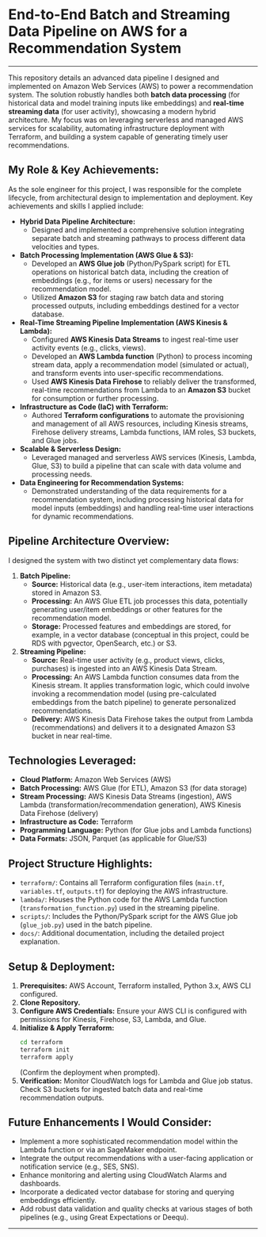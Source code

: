 # End-to-End Batch and Streaming Data Pipeline on AWS for a Recommendation System

---

This repository details an advanced data pipeline I designed and implemented on Amazon Web Services (AWS) to power a recommendation system. The solution robustly handles both **batch data processing** (for historical data and model training inputs like embeddings) and **real-time streaming data** (for user activity), showcasing a modern hybrid architecture. My focus was on leveraging serverless and managed AWS services for scalability, automating infrastructure deployment with Terraform, and building a system capable of generating timely user recommendations.

## My Role & Key Achievements:

As the sole engineer for this project, I was responsible for the complete lifecycle, from architectural design to implementation and deployment. Key achievements and skills I applied include:

* **Hybrid Data Pipeline Architecture:**
    * Designed and implemented a comprehensive solution integrating separate batch and streaming pathways to process different data velocities and types.
* **Batch Processing Implementation (AWS Glue & S3):**
    * Developed an **AWS Glue job** (Python/PySpark script) for ETL operations on historical batch data, including the creation of embeddings (e.g., for items or users) necessary for the recommendation model.
    * Utilized **Amazon S3** for staging raw batch data and storing processed outputs, including embeddings destined for a vector database.
* **Real-Time Streaming Pipeline Implementation (AWS Kinesis & Lambda):**
    * Configured **AWS Kinesis Data Streams** to ingest real-time user activity events (e.g., clicks, views).
    * Developed an **AWS Lambda function** (Python) to process incoming stream data, apply a recommendation model (simulated or actual), and transform events into user-specific recommendations.
    * Used **AWS Kinesis Data Firehose** to reliably deliver the transformed, real-time recommendations from Lambda to an **Amazon S3** bucket for consumption or further processing.
* **Infrastructure as Code (IaC) with Terraform:**
    * Authored **Terraform configurations** to automate the provisioning and management of all AWS resources, including Kinesis streams, Firehose delivery streams, Lambda functions, IAM roles, S3 buckets, and Glue jobs.
* **Scalable & Serverless Design:**
    * Leveraged managed and serverless AWS services (Kinesis, Lambda, Glue, S3) to build a pipeline that can scale with data volume and processing needs.
* **Data Engineering for Recommendation Systems:**
    * Demonstrated understanding of the data requirements for a recommendation system, including processing historical data for model inputs (embeddings) and handling real-time user interactions for dynamic recommendations.

## Pipeline Architecture Overview:

I designed the system with two distinct yet complementary data flows:

1.  **Batch Pipeline:**
    * **Source:** Historical data (e.g., user-item interactions, item metadata) stored in Amazon S3.
    * **Processing:** An AWS Glue ETL job processes this data, potentially generating user/item embeddings or other features for the recommendation model.
    * **Storage:** Processed features and embeddings are stored, for example, in a vector database (conceptual in this project, could be RDS with pgvector, OpenSearch, etc.) or S3.
2.  **Streaming Pipeline:**
    * **Source:** Real-time user activity (e.g., product views, clicks, purchases) is ingested into an AWS Kinesis Data Stream.
    * **Processing:** An AWS Lambda function consumes data from the Kinesis stream. It applies transformation logic, which could involve invoking a recommendation model (using pre-calculated embeddings from the batch pipeline) to generate personalized recommendations.
    * **Delivery:** AWS Kinesis Data Firehose takes the output from Lambda (recommendations) and delivers it to a designated Amazon S3 bucket in near real-time.

## Technologies Leveraged:

* **Cloud Platform:** Amazon Web Services (AWS)
* **Batch Processing:** AWS Glue (for ETL), Amazon S3 (for data storage)
* **Stream Processing:** AWS Kinesis Data Streams (ingestion), AWS Lambda (transformation/recommendation generation), AWS Kinesis Data Firehose (delivery)
* **Infrastructure as Code:** Terraform
* **Programming Language:** Python (for Glue jobs and Lambda functions)
* **Data Formats:** JSON, Parquet (as applicable for Glue/S3)

## Project Structure Highlights:

* `terraform/`: Contains all Terraform configuration files (`main.tf`, `variables.tf`, `outputs.tf`) for deploying the AWS infrastructure.
* `lambda/`: Houses the Python code for the AWS Lambda function (`transformation_function.py`) used in the streaming pipeline.
* `scripts/`: Includes the Python/PySpark script for the AWS Glue job (`glue_job.py`) used in the batch pipeline.
* `docs/`: Additional documentation, including the detailed project explanation.

## Setup & Deployment:

1.  **Prerequisites:** AWS Account, Terraform installed, Python 3.x, AWS CLI configured.
2.  **Clone Repository.**
3.  **Configure AWS Credentials:** Ensure your AWS CLI is configured with permissions for Kinesis, Firehose, S3, Lambda, and Glue.
4.  **Initialize & Apply Terraform:**
    ```bash
    cd terraform
    terraform init
    terraform apply 
    ```
    (Confirm the deployment when prompted).
5.  **Verification:** Monitor CloudWatch logs for Lambda and Glue job status. Check S3 buckets for ingested batch data and real-time recommendation outputs.

## Future Enhancements I Would Consider:

* Implement a more sophisticated recommendation model within the Lambda function or via an SageMaker endpoint.
* Integrate the output recommendations with a user-facing application or notification service (e.g., SES, SNS).
* Enhance monitoring and alerting using CloudWatch Alarms and dashboards.
* Incorporate a dedicated vector database for storing and querying embeddings efficiently.
* Add robust data validation and quality checks at various stages of both pipelines (e.g., using Great Expectations or Deequ).

---
